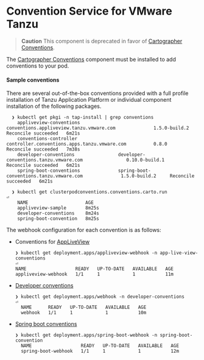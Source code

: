 # Convention Service for VMware Tanzu

>**Caution** This component is deprecated in favor of [Cartographer Conventions](../cartographer-conventions/about.md).

The [Cartographer Conventions](../cartographer-conventions/about.md) component must be installed to add conventions to your pod.

#### <a id="ootb-conventions"></a> Sample conventions

There are several out-of-the-box conventions provided with a full profile installation of Tanzu Application Platform or individual component installation of the following packages.

  ```console
    ❯ kubectl get pkgi -n tap-install | grep conventions
      appliveview-conventions              conventions.appliveview.tanzu.vmware.com              1.5.0-build.2     Reconcile succeeded   6m21s
      conventions-controller               controller.conventions.apps.tanzu.vmware.com          0.8.0             Reconcile succeeded   7m38s
      developer-conventions                developer-conventions.tanzu.vmware.com                0.10.0-build.1    Reconcile succeeded   6m21s
      spring-boot-conventions              spring-boot-conventions.tanzu.vmware.com              1.5.0-build.2     Reconcile succeeded   6m21s

    ❯ kubectl get clusterpodconventions.conventions.carto.run                                                                                                                                            ⏎
      NAME                     AGE
      appliveview-sample       8m25s
      developer-conventions    8m24s
      spring-boot-convention   8m25s
  ```

The webhook configuration for each convention is as follows:

+ Conventions for [AppLiveView](../app-live-view/about-app-live-view.hbs.md)


  ```console
  ❯ kubectl get deployment.apps/appliveview-webhook -n app-live-view-conventions                                                                                                                       ⏎
  NAME                  READY   UP-TO-DATE   AVAILABLE   AGE
  appliveview-webhook   1/1     1            1           11m
  ```

+ [Developer conventions](../developer-conventions/about.hbs.md)

  ```console
  ❯ kubectl get deployment.apps/webhook -n developer-conventions                                                                     ⏎
    NAME      READY   UP-TO-DATE   AVAILABLE   AGE
    webhook   1/1     1            1           10m
  ```

+ [Spring boot conventions](../spring-boot-conventions/reference/CONVENTIONS.hbs.md)

    ```console
    ❯ kubectl get deployment.apps/spring-boot-webhook -n spring-boot-convention
      NAME                  READY   UP-TO-DATE   AVAILABLE   AGE
      spring-boot-webhook   1/1     1            1           12m
    ```
